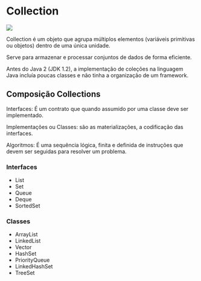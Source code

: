 # Collection
<img src="https://digaotutoriais.files.wordpress.com/2016/04/sem-tc3adtulo.jpg?w=596&h=278"/>

Collection é um objeto que agrupa múltiplos elementos
(variáveis primitivas ou objetos) dentro de uma única unidade.

Serve para armazenar e processar conjuntos de dados de
forma eficiente.

Antes do Java 2 (JDK 1.2), a implementação de coleções na
linguagem Java incluía poucas classes e não tinha a
organização de um framework.

## Composição Collections

Interfaces: É um contrato que quando assumido por uma
classe deve ser implementado.

Implementações ou Classes: são as materializações, a
codificação das interfaces.

Algoritmos: É uma sequência lógica, finita e definida de
instruções que devem ser seguidas para resolver um problema.


### Interfaces

- List
- Set
- Queue
- Deque
- SortedSet

### Classes

- ArrayList
- LinkedList
- Vector
- HashSet
- PriorityQueue
- LinkedHashSet
- TreeSet

